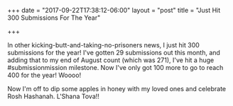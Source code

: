 +++
date = "2017-09-22T17:38:12-06:00"
layout = "post"
title = "Just Hit 300 Submissions For The Year"

+++

In other kicking-butt-and-taking-no-prisoners news, I just hit 300 submissions for the year! I've gotten 29 submissions out this month, and adding that to my end of August count (which was 271), I've hit a huge #submissionmission milestone. Now I've only got 100 more to go to reach 400 for the year! Woooo! 

Now I'm off to dip some apples in honey with my loved ones and celebrate Rosh Hashanah. L'Shana Tova!! 